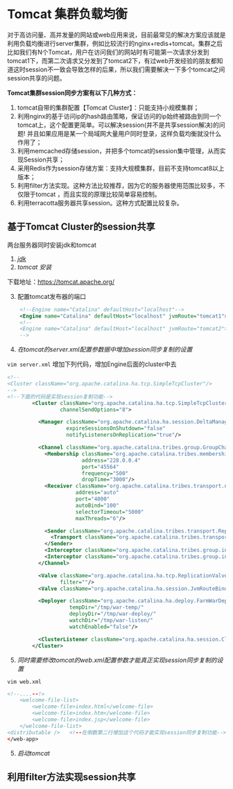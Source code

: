 # Tomcat 集群负载均衡

对于高访问量、高并发量的网站或web应用来说，目前最常见的解决方案应该就是利用负载均衡进行server集群，例如比较流行的nginx+redis+tomcat。集群之后比如我们有N个Tomcat，用户在访问我们的网站时有可能第一次请求分发到tomcat1下，而第二次请求又分发到了tomcat2下，有过web开发经验的朋友都知道这时session不一致会导致怎样的后果，所以我们需要解决一下多个tomcat之间session共享的问题。

**Tomcat集群session同步方案有以下几种方式：**

1. tomcat自带的集群配置【Tomcat Cluster】：只能支持小规模集群；
2. 利用nginx的基于访问ip的hash路由策略，保证访问的ip始终被路由到同一个tomcat上，这个配置更简单。可以解决session(并不是共享session解决)的问题! 并且如果应用是某一个局域网大量用户同时登录，这样负载均衡就没什么作用了；
3. 利用memcached存储session，并把多个tomcat的session集中管理，从而实现Session共享；
4. 采用Redis作为session存储方案：支持大规模集群，目前不支持tomcat8以上版本；
5. 利用filter方法实现。这种方法比较推荐，因为它的服务器使用范围比较多，不仅限于tomcat ，而且实现的原理比较简单容易控制。
6. 利用terracotta服务器共享session。这种方式配置比较复杂。

## 基于Tomcat Cluster的session共享

两台服务器同时安装jdk和tomcat

1. *[jdk](../jdk/jdk.md)*
2. *tomcat 安装*

下载地址：https://tomcat.apache.org/

3. 配置tomcat发布器的端口

```xml
    <!--Engine name="Catalina" defaultHost="localhost"-->
    <Engine name="Catalina" defaultHost="localhost" jvmRoute="tomcat1">
    <!--
    <Engine name="Catalina" defaultHost="localhost" jvmRoute="tomcat2">
    -->
```

4. *在tomcat的server.xml配置参数据中增加session同步复制的设置*

`vim server.xml`   增加下列代码，增加Engine后面的cluster中去

```xml
<!--
<Cluster className="org.apache.catalina.ha.tcp.SimpleTcpCluster"/>
-->
<!--下面的代码是实现session复制功能-->
        <Cluster className="org.apache.catalina.ha.tcp.SimpleTcpCluster"
                 channelSendOptions="8">

          <Manager className="org.apache.catalina.ha.session.DeltaManager"
                   expireSessionsOnShutdown="false"
                   notifyListenersOnReplication="true"/>

          <Channel className="org.apache.catalina.tribes.group.GroupChannel">
            <Membership className="org.apache.catalina.tribes.membership.McastService"
                        address="228.0.0.4"
                        port="45564"
                        frequency="500"
                        dropTime="3000"/>
            <Receiver className="org.apache.catalina.tribes.transport.nio.NioReceiver"
                      address="auto"
                      port="4000"
                      autoBind="100"
                      selectorTimeout="5000"
                      maxThreads="6"/>

            <Sender className="org.apache.catalina.tribes.transport.ReplicationTransmitter">
              <Transport className="org.apache.catalina.tribes.transport.nio.PooledParallelSender"/>
            </Sender>
            <Interceptor className="org.apache.catalina.tribes.group.interceptors.TcpFailureDetector"/>
            <Interceptor className="org.apache.catalina.tribes.group.interceptors.MessageDispatchInterceptor"/>
          </Channel>

          <Valve className="org.apache.catalina.ha.tcp.ReplicationValve"
                 filter=""/>
          <Valve className="org.apache.catalina.ha.session.JvmRouteBinderValve"/>

          <Deployer className="org.apache.catalina.ha.deploy.FarmWarDeployer"
                    tempDir="/tmp/war-temp/"
                    deployDir="/tmp/war-deploy/"
                    watchDir="/tmp/war-listen/"
                    watchEnabled="false"/>

          <ClusterListener className="org.apache.catalina.ha.session.ClusterSessionListener"/>
        </Cluster>
```

5. *同时需要修改tomcat的web.xml配置参数才能真正实现session同步复制的设置*

`vim web.xml`

```xml
<!--....--!>
    <welcome-file-list>
        <welcome-file>index.html</welcome-file>
        <welcome-file>index.htm</welcome-file>
        <welcome-file>index.jsp</welcome-file>
    </welcome-file-list>
<distributable />   <!--在倒数第二行增加这个代码才能实现session同步复制功能-->
</web-app>
```

5. *启动tomcat*

## 利用filter方法实现session共享
